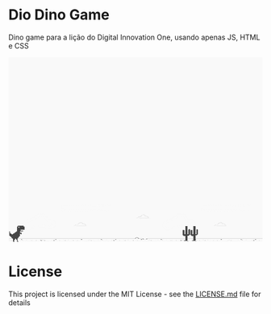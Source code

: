 # Dio Dino Game 
Dino game para a lição do Digital Innovation One, usando apenas JS, HTML e CSS

![screenshot](example.png?raw=true "screenshot")

# License
This project is licensed under the MIT License - see the [LICENSE.md](LICENSE.md) file for details
